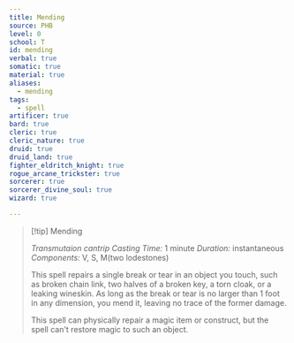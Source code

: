 ```yaml
---
title: Mending
source: PHB
level: 0
school: T
id: mending
verbal: true
somatic: true
material: true
aliases:
  - mending
tags:
  - spell
artificer: true
bard: true
cleric: true
cleric_nature: true
druid: true
druid_land: true
fighter_eldritch_knight: true
rogue_arcane_trickster: true
sorcerer: true
sorcerer_divine_soul: true
wizard: true

---
```

>[!tip] Mending
>
> *Transmutaion cantrip*
> *Casting Time:* 1 minute
> *Duration:* instantaneous
> *Components:* V, S, M(two lodestones)
>
>This spell repairs a single break or tear in an object you touch, such as broken chain link, two halves of a broken key, a torn cloak, or a leaking wineskin. As long as the break or tear is no larger than 1 foot in any dimension, you mend it, leaving no trace of the former damage.
>
>This spell can physically repair a magic item or construct, but the spell can't restore magic to such an object.
>

